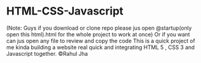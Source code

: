 # HTML-CSS-Javascript
(Note:  Guys if you download or clone repo please jus open @startup(only open this html).html for the whole project to work at once)
Or if you want can jus open any file to review and copy the code
This is a quick project of me kinda building a website real quick and integrating HTML 5 , CSS 3 and Javascript together.
 ©Rahul Jha
